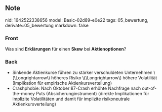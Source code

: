 ## Note
nid: 1642522338656
model: Basic-02d89-e0e22
tags: 05_bewertung, derivate::05_bewertung
markdown: false

### Front
Was sind <b>Erklärungen</b> für einen <b>Skew</b> bei
<b>Aktienoptionen</b>?

### Back
<ul>
  <li>Sinkende Aktienkurse führen zu stärker verschuldeten
  Unternehmen \(\Longrightarrow\) höheres Risiko
  \(\Longrightarrow\) höhere Volatilität (Implikation für
  empirische Aktienkursverteilung)
  <li>Crashphobie: Nach Oktober 87-Crash erhöhte Nachfrage nach
  out-of-the-money Puts (Absicherunginstrument) (direkte
  Implikationen für implizite Volatilitäten und damit für implizite
  risikoneutrale Aktienkursverteilung)
</ul>
